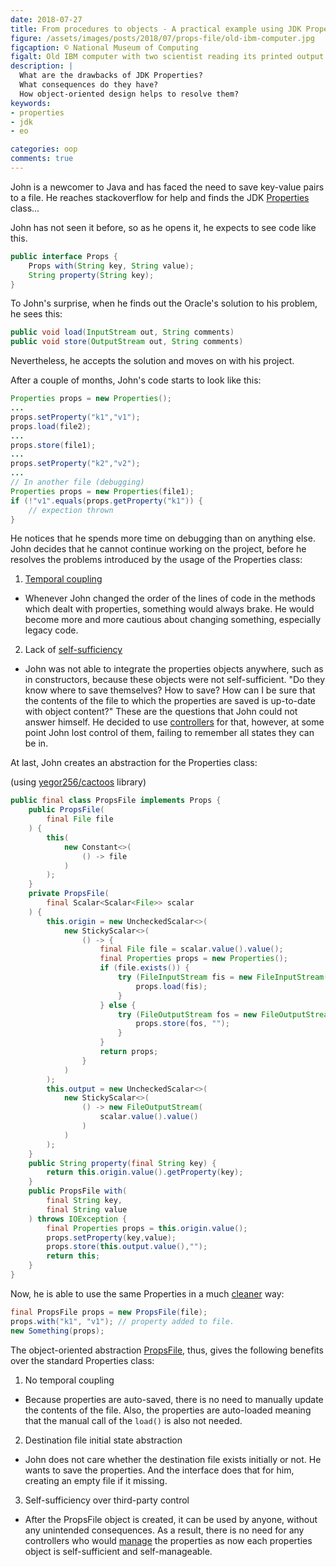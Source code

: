 ```yaml
---
date: 2018-07-27
title: From procedures to objects - A practical example using JDK Properties
figure: /assets/images/posts/2018/07/props-file/old-ibm-computer.jpg
figcaption: © National Museum of Computing
figalt: Old IBM computer with two scientist reading its printed output.
description: |
  What are the drawbacks of JDK Properties?
  What consequences do they have?
  How object-oriented design helps to resolve them?
keywords:
- properties
- jdk
- eo

categories: oop
comments: true
---
```


John is a newcomer to Java and has faced the need to save key-value pairs
to a file. He reaches stackoverflow for help and finds the JDK [Properties] class...

<!--more-->

John has not seen it before, so as he opens it, he expects to see code like this.

```java
public interface Props {
    Props with(String key, String value);
    String property(String key);
}
```

To John's surprise, when he finds out the Oracle's solution
to his problem, he sees this:

```java
public void load(InputStream out, String comments)
public void store(OutputStream out, String comments)
```

Nevertheless, he accepts the solution and moves on with his project.



After a couple of months, John's code starts to look like this:

```java
Properties props = new Properties();
...
props.setProperty("k1","v1");
props.load(file2);
...
props.store(file1);
...
props.setProperty("k2","v2");
...
// In another file (debugging)
Properties props = new Properties(file1);
if (!"v1".equals(props.getProperty("k1")) {
    // expection thrown
}
```

He notices that he spends more time on debugging than on anything else.
John decides that he cannot continue working on the project, before he resolves
the problems introduced by the usage of the Properties class:

1. [Temporal coupling]
- Whenever John changed the order of the lines of code in the methods
    which dealt with properties, something would always brake. He would become
    more and more cautious about changing something, especially legacy code.

2. Lack of [self-sufficiency]
- John was not able to integrate the properties objects anywhere,
      such as in constructors,
      because these objects were not self-sufficient.
      "Do they know where to save themselves? How to save?
      How can I be sure that the contents of the file
      to which the properties are saved is up-to-date with object
      content?" These are the questions that John could not answer himself.
      He decided to use [controllers] for that,
      however, at some point John lost control of them,
      failing to remember all states they can be in.

At last, John creates an abstraction for the Properties class:

(using [yegor256/cactoos] library)

```java
public final class PropsFile implements Props {
    public PropsFile(
        final File file
    ) {
        this(
            new Constant<>(
                () -> file
            )
        );
    }
    private PropsFile(
        final Scalar<Scalar<File>> scalar
    ) {
        this.origin = new UncheckedScalar<>(
            new StickyScalar<>(
                () -> {
                    final File file = scalar.value().value();
                    final Properties props = new Properties();
                    if (file.exists()) {
                        try (FileInputStream fis = new FileInputStream(file)) {
                            props.load(fis);
                        }
                    } else {
                        try (FileOutputStream fos = new FileOutputStream(file)) {
                            props.store(fos, "");
                        }
                    }
                    return props;
                }
            )
        );
        this.output = new UncheckedScalar<>(
            new StickyScalar<>(
                () -> new FileOutputStream(
                    scalar.value().value()
                )
            )
        );
    }
    public String property(final String key) {
        return this.origin.value().getProperty(key);
    }
    public PropsFile with(
        final String key,
        final String value
    ) throws IOException {
        final Properties props = this.origin.value();
        props.setProperty(key,value);
        props.store(this.output.value(),"");
        return this;
    }
}
```

Now, he is able to use the same Properties in a much [cleaner] way:

```java
final PropsFile props = new PropsFile(file);
props.with("k1", "v1"); // property added to file.
new Something(props);
```

The object-oriented abstraction [PropsFile],
thus, gives the following benefits over the standard Properties class:

1. No temporal coupling
- Because properties are auto-saved,
     there is no need to manually update the contents of the file.
     Also, the properties are auto-loaded meaning that the manual
     call of the `load()` is also not needed.

2. Destination file initial state abstraction
- John does not care whether the destination file exists initially or not.
     He wants to save the properties. And the interface does that for him,
     creating an empty file if it missing.

3. Self-sufficiency over third-party control
- After the PropsFile object is created, it can be used by anyone,
     without any unintended consequences.
     As a result, there is no need for any controllers who would [manage]
     the properties as now each properties
     object is self-sufficient and self-manageable.

[cleaner]:              https://www.yegor256.com/2014/11/20/seven-virtues-of-good-object.html
[self-sufficiency]:     https://www.yegor256.com/2017/05/10/inversion-of-control.html
[PropsFile]:            https://github.com/driver733/VK-Uploader/blob/master/src/main/java/com/driver733/vkuploader/wallpost/PropsFile.java
[yegor256/cactoos]:     https://github.com/yegor256/cactoos
[controllers]:          https://www.yegor256.com/2016/12/13/mvc-vs-oop.html
[Properties]:           https://docs.oracle.com/javase/8/docs/api/java/util/Properties.html
[Temporal coupling]:    https://www.yegor256.com/2015/12/08/temporal-coupling-between-method-calls.html
[manage]:               /2018/10/08/entity-and-dto.html